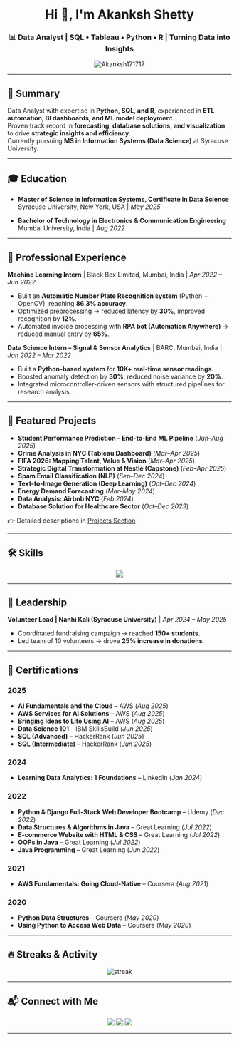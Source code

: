 <h1 align="center"> Hi 👋, I'm Akanksh Shetty </h1>
<h3 align="center">📊 Data Analyst | SQL • Tableau • Python • R | Turning Data into Insights</h3>

<p align="center">
  <img src="https://komarev.com/ghpvc/?username=Akanksh171717&label=Profile%20views&color=0e75b6&style=flat" alt="Akanksh171717" />
</p>

---

## 🌟 Summary
Data Analyst with expertise in **Python, SQL, and R**, experienced in **ETL automation, BI dashboards, and ML model deployment**.  
Proven track record in **forecasting, database solutions, and visualization** to drive **strategic insights and efficiency**.  
Currently pursuing **MS in Information Systems (Data Science)** at Syracuse University.

---

## 🎓 Education
- **Master of Science in Information Systems, Certificate in Data Science**  
  Syracuse University, New York, USA | *May 2025* 

- **Bachelor of Technology in Electronics & Communication Engineering**  
  Mumbai University, India | *Aug 2022* 

---

## 💼 Professional Experience

**Machine Learning Intern** | Black Box Limited, Mumbai, India | *Apr 2022 – Jun 2022*  
- Built an **Automatic Number Plate Recognition system** (Python + OpenCV), reaching **86.3% accuracy**.  
- Optimized preprocessing → reduced latency by **30%**, improved recognition by **12%**.  
- Automated invoice processing with **RPA bot (Automation Anywhere)** → reduced manual entry by **65%**.  

**Data Science Intern – Signal & Sensor Analytics** | BARC, Mumbai, India | *Jan 2022 – Mar 2022*  
- Built a **Python-based system** for **10K+ real-time sensor readings**.  
- Boosted anomaly detection by **30%**, reduced noise variance by **20%**.  
- Integrated microcontroller-driven sensors with structured pipelines for research analysis.

---

## 📂 Featured Projects

- **Student Performance Prediction – End-to-End ML Pipeline** (*Jun–Aug 2025*)  
- **Crime Analysis in NYC (Tableau Dashboard)** (*Mar–Apr 2025*)  
- **FIFA 2026: Mapping Talent, Value & Vision** (*Mar–Apr 2025*)  
- **Strategic Digital Transformation at Nestlé (Capstone)** (*Feb–Apr 2025*)  
- **Spam Email Classification (NLP)** (*Sep–Dec 2024*)  
- **Text-to-Image Generation (Deep Learning)** (*Oct–Dec 2024*)  
- **Energy Demand Forecasting** (*Mar–May 2024*)  
- **Data Analysis: Airbnb NYC** (*Feb 2024*)  
- **Database Solution for Healthcare Sector** (*Oct–Dec 2023*)  

👉 Detailed descriptions in [Projects Section](#)

---

## 🛠️ Skills  
<p align="center"> 
  <img src="https://skillicons.dev/icons?i=python,r,java,mysql,postgres,sqlite,mongodb,snowflake,aws,azure,tableau,powerbi,excel,git" />
</p>


---

## 🤝 Leadership
**Volunteer Lead | Nanhi Kali (Syracuse University)** | *Apr 2024 – May 2025*  
- Coordinated fundraising campaign → reached **150+ students**.  
- Led team of 10 volunteers → drove **25% increase in donations**.  

---

## 📜 Certifications

### 2025
- **AI Fundamentals and the Cloud** – AWS (*Aug 2025*)  
- **AWS Services for AI Solutions** – AWS (*Aug 2025*)  
- **Bringing Ideas to Life Using AI** – AWS (*Aug 2025*)  
- **Data Science 101** – IBM SkillsBuild (*Jun 2025*)  
- **SQL (Advanced)** – HackerRank (*Jun 2025*)  
- **SQL (Intermediate)** – HackerRank (*Jun 2025*)  

### 2024
- **Learning Data Analytics: 1 Foundations** – LinkedIn (*Jan 2024*)  

### 2022
- **Python & Django Full-Stack Web Developer Bootcamp** – Udemy (*Dec 2022*)  
- **Data Structures & Algorithms in Java** – Great Learning (*Jul 2022*)  
- **E-commerce Website with HTML & CSS** – Great Learning (*Jul 2022*)  
- **OOPs in Java** – Great Learning (*Jul 2022*)  
- **Java Programming** – Great Learning (*Jun 2022*)  

### 2021
- **AWS Fundamentals: Going Cloud-Native** – Coursera (*Aug 2021*)  

### 2020
- **Python Data Structures** – Coursera (*May 2020*)  
- **Using Python to Access Web Data** – Coursera (*May 2020*)  

---

## 🔥 Streaks & Activity
<p align="center">
  <img src="https://streak-stats.demolab.com?user=Akanksh171717&theme=tokyonight&hide_border=true" alt="streak"/>
</p>

---

## 📬 Connect with Me
<p align="center">
  <a href="https://www.linkedin.com/in/akanksh17"><img src="https://img.shields.io/badge/LinkedIn-0077B5?style=for-the-badge&logo=linkedin&logoColor=white"/></a>
  <a href="mailto:akanksh171717@gmail.com"><img src="https://img.shields.io/badge/Email-D14836?style=for-the-badge&logo=gmail&logoColor=white"/></a>
  <a href="https://akanksh171717.github.io"><img src="https://img.shields.io/badge/Portfolio-000000?style=for-the-badge&logo=githubpages&logoColor=white"/></a>
</p>

---

